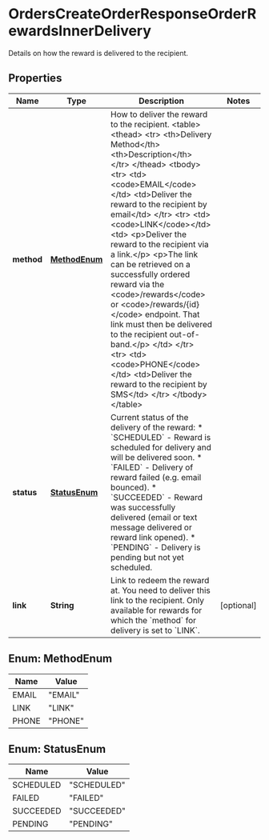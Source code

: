 

# OrdersCreateOrderResponseOrderRewardsInnerDelivery

Details on how the reward is delivered to the recipient. 

## Properties

| Name | Type | Description | Notes |
|------------ | ------------- | ------------- | -------------|
|**method** | [**MethodEnum**](#MethodEnum) | How to deliver the reward to the recipient.  &lt;table&gt;   &lt;thead&gt;     &lt;tr&gt;       &lt;th&gt;Delivery Method&lt;/th&gt;       &lt;th&gt;Description&lt;/th&gt;     &lt;/tr&gt;   &lt;/thead&gt;   &lt;tbody&gt;     &lt;tr&gt;       &lt;td&gt;&lt;code&gt;EMAIL&lt;/code&gt;&lt;/td&gt;       &lt;td&gt;Deliver the reward to the recipient by email&lt;/td&gt;     &lt;/tr&gt;     &lt;tr&gt;       &lt;td&gt;&lt;code&gt;LINK&lt;/code&gt;&lt;/td&gt;       &lt;td&gt;         &lt;p&gt;Deliver the reward to the recipient via a link.&lt;/p&gt;         &lt;p&gt;The link can be retrieved on a successfully ordered reward via the &lt;code&gt;/rewards&lt;/code&gt; or &lt;code&gt;/rewards/{id}&lt;/code&gt; endpoint. That link must then be  delivered to the recipient out-of-band.&lt;/p&gt;       &lt;/td&gt;     &lt;/tr&gt;     &lt;tr&gt;       &lt;td&gt;&lt;code&gt;PHONE&lt;/code&gt;&lt;/td&gt;       &lt;td&gt;Deliver the reward to the recipient by SMS&lt;/td&gt;     &lt;/tr&gt;   &lt;/tbody&gt; &lt;/table&gt;  |  |
|**status** | [**StatusEnum**](#StatusEnum) | Current status of the delivery of the reward:  * &#x60;SCHEDULED&#x60; - Reward is scheduled for delivery and will be delivered soon. * &#x60;FAILED&#x60; - Delivery of reward failed (e.g. email bounced). * &#x60;SUCCEEDED&#x60; - Reward was successfully delivered (email or text message delivered or reward link opened). * &#x60;PENDING&#x60; - Delivery is pending but not yet scheduled.  |  |
|**link** | **String** | Link to redeem the reward at. You need to deliver this link to the recipient.  Only available for rewards for which the &#x60;method&#x60; for delivery is set to &#x60;LINK&#x60;.  |  [optional] |



## Enum: MethodEnum

| Name | Value |
|---- | -----|
| EMAIL | &quot;EMAIL&quot; |
| LINK | &quot;LINK&quot; |
| PHONE | &quot;PHONE&quot; |



## Enum: StatusEnum

| Name | Value |
|---- | -----|
| SCHEDULED | &quot;SCHEDULED&quot; |
| FAILED | &quot;FAILED&quot; |
| SUCCEEDED | &quot;SUCCEEDED&quot; |
| PENDING | &quot;PENDING&quot; |



